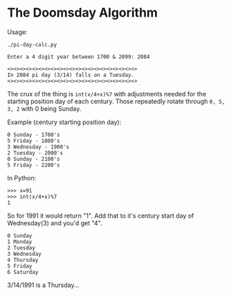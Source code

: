 # The Doomsday Algorithm

Usage:
```
./pi-day-calc.py

Enter a 4 digit year between 1700 & 2099: 2084

<><><><><><><><><><><><><><><><><><><><><>
In 2084 pi day (3/14) falls on a Tuesday.
<><><><><><><><><><><><><><><><><><><><><>
```

The crux of the thing is ```int(x/4+x)%7``` with adjustments needed for the starting position day of each century. Those repeatedly rotate through ```0, 5, 3, 2``` with 0 being Sunday.

Example (century starting position day):
```
0 Sunday - 1700's
5 Friday - 1800's
3 Wednesday - 1900's
2 Tuesday - 2000's
0 Sunday - 2100's
5 Friday - 2200's
```

In Python:
```
>>> x=91
>>> int(x/4+x)%7
1
```
So for 1991 it would return "1". Add that to it's century start day of Wednesday(3) and you'd get "4". 
```
0 Sunday
1 Monday
2 Tuesday
3 Wednesday
4 Thursday
5 Friday
6 Saturday
```
3/14/1991 is a Thursday...
